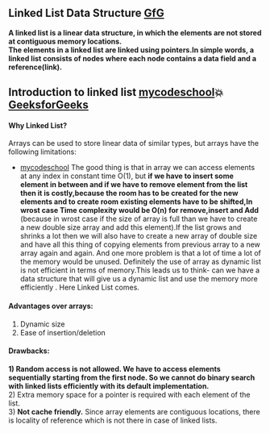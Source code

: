 ## Linked List Data Structure    [GfG](https://www.geeksforgeeks.org/data-structures/linked-list/)  
**A linked list is a linear data structure, in which the elements are not stored at contiguous memory locations.**  
**The elements in a linked list are linked using pointers.In simple words, a linked list consists of nodes where each node contains a data field and a reference(link).**  
## Introduction to linked list [mycodeschool](https://www.youtube.com/watch?v=NobHlGUjV3g&list=PL2_aWCzGMAwI3W_JlcBbtYTwiQSsOTa6P&index=3):boom:[GeeksforGeeks](https://www.geeksforgeeks.org/linked-list-set-1-introduction/)    
#### Why Linked List?   
Arrays can be used to store linear data of similar types, but arrays have the following limitations:  
*  [mycodeschool](https://www.youtube.com/watch?v=HdFG8L1sajw&list=PL2_aWCzGMAwI3W_JlcBbtYTwiQSsOTa6P&index=2) The good thing is that in array we can access elements at any index in constant time O(1), but **if we have to insert some element in between and if we have to remove element from the list then it is costly,because the room has to be created for the new elements and to create room existing elements have to be shifted,In wrost case Time complexity would be O(n) for remove,insert and Add** (because in wrost case if the size of array is full than we have to create a new double size array and add this element).If the list grows and shrinks a lot then we will also have to create a new array of double size and have all this thing of copying elements from previous array to a new array again and again. And one more problem is that a lot of time a lot of the memory would be unused. Definitely the use of array as dynamic list is not efficient in terms of memory.This leads us to think- can we have a data structure that will give us a dynamic list and use the memory more efficiently . Here Linked List comes.  
#### Advantages over arrays:  
1) Dynamic size  
2) Ease of insertion/deletion    
#### Drawbacks:  
**1) Random access is not allowed. We have to access elements sequentially starting from the first node. So we cannot do binary search with linked lists efficiently with its default implementation.**  
2) Extra memory space for a pointer is required with each element of the list.  
3) **Not cache friendly.** Since array elements are contiguous locations, there is locality of reference which is not there in case of linked lists.
